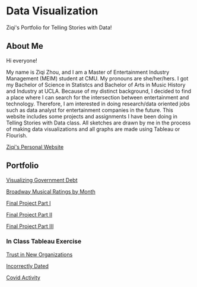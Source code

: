 # Data Visualization

Ziqi's Portfolio for Telling Stories with Data!

## About Me

Hi everyone! 

My name is Ziqi Zhou, and I am a Master of Entertainment Industry Management (MEIM) student at CMU. My pronouns are she/her/hers. I got my Bachelor of Science in Statistcs and Bachelor of Arts in Music History and Industry at UCLA. Because of my distinct background, I decided to find a place where I can search for the intersection between entertainment and technology. Therefore, I am interested in doing research/data oriented jobs such as data analyst for entertainment companies in the future. This website includes some projects and assignments I have been doing in Telling Stories with Data class. All sketches are drawn by me in the process of making data visualizations and all graphs are made using Tableau or Flourish. 

[Ziqi's Personal Website](https://www.ziqizhousportfolio.com/)


## Portfolio
[Visualizing Government Debt](https://ziqi0921.github.io/zhou-portfolio/VisualizingGovDebt)

[Broadway Musical Ratings by Month](https://ziqi0921.github.io/zhou-portfolio/broadway-ratings)

[Final Project Part I](https://ziqi0921.github.io/zhou-portfolio/part1)

[Final Project Part II](https://ziqi0921.github.io/zhou-portfolio/part2)

[Final Project Part III](https://ziqi0921.github.io/zhou-portfolio/part3)

### In Class Tableau Exercise


[Trust in New Organizations](https://ziqi0921.github.io/zhou-portfolio/inclass1)

[Incorrectly Dated](https://ziqi0921.github.io/zhou-portfolio/inclass2)

[Covid Activity](https://ziqi0921.github.io/zhou-portfolio/inclass3)

 
